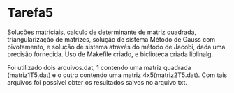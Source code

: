 # Tarefa5
Soluções matriciais, calculo de determinante de matriz quadrada, triangularização de matrizes, solução de sistema Método de Gauss com pivotamento, e solução de sistema através do método de Jacobi, dada uma precisão fornecida. Uso de Makefile criado, e biclioteca criada liblinalg.

Foi utilizado dois arquivos.dat, 1 contendo uma matriz quadrada (matriz1T5.dat) e o outro contendo uma matriz 4x5(matriz2T5.dat). Com tais arquivos foi possível obter os resultados salvos no arquivo txt. 

